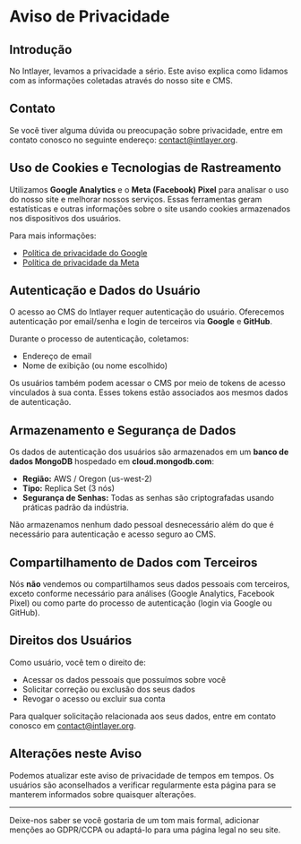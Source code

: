 # Aviso de Privacidade

## Introdução

No Intlayer, levamos a privacidade a sério. Este aviso explica como lidamos com as informações coletadas através do nosso site e CMS.

## Contato

Se você tiver alguma dúvida ou preocupação sobre privacidade, entre em contato conosco no seguinte endereço: [contact@intlayer.org](mailto:contact@intlayer.org).

## Uso de Cookies e Tecnologias de Rastreamento

Utilizamos **Google Analytics** e o **Meta (Facebook) Pixel** para analisar o uso do nosso site e melhorar nossos serviços. Essas ferramentas geram estatísticas e outras informações sobre o site usando cookies armazenados nos dispositivos dos usuários.

Para mais informações:

- [Política de privacidade do Google](https://policies.google.com/privacy)
- [Política de privacidade da Meta](https://www.facebook.com/privacy/policy)

## Autenticação e Dados do Usuário

O acesso ao CMS do Intlayer requer autenticação do usuário. Oferecemos autenticação por email/senha e login de terceiros via **Google** e **GitHub**.

Durante o processo de autenticação, coletamos:

- Endereço de email
- Nome de exibição (ou nome escolhido)

Os usuários também podem acessar o CMS por meio de tokens de acesso vinculados à sua conta. Esses tokens estão associados aos mesmos dados de autenticação.

## Armazenamento e Segurança de Dados

Os dados de autenticação dos usuários são armazenados em um **banco de dados MongoDB** hospedado em **cloud.mongodb.com**:

- **Região:** AWS / Oregon (us-west-2)
- **Tipo:** Replica Set (3 nós)
- **Segurança de Senhas:** Todas as senhas são criptografadas usando práticas padrão da indústria.

Não armazenamos nenhum dado pessoal desnecessário além do que é necessário para autenticação e acesso seguro ao CMS.

## Compartilhamento de Dados com Terceiros

Nós **não** vendemos ou compartilhamos seus dados pessoais com terceiros, exceto conforme necessário para análises (Google Analytics, Facebook Pixel) ou como parte do processo de autenticação (login via Google ou GitHub).

## Direitos dos Usuários

Como usuário, você tem o direito de:

- Acessar os dados pessoais que possuímos sobre você
- Solicitar correção ou exclusão dos seus dados
- Revogar o acesso ou excluir sua conta

Para qualquer solicitação relacionada aos seus dados, entre em contato conosco em [contact@intlayer.org](mailto:contact@intlayer.org).

## Alterações neste Aviso

Podemos atualizar este aviso de privacidade de tempos em tempos. Os usuários são aconselhados a verificar regularmente esta página para se manterem informados sobre quaisquer alterações.

---

Deixe-nos saber se você gostaria de um tom mais formal, adicionar menções ao GDPR/CCPA ou adaptá-lo para uma página legal no seu site.
